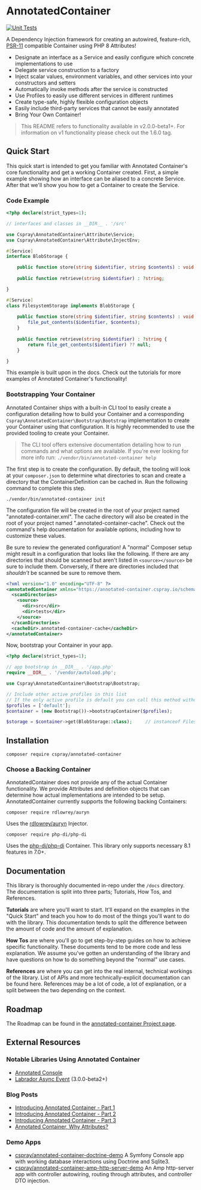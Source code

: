 # AnnotatedContainer

[![Unit Tests](https://github.com/cspray/annotated-container/actions/workflows/php.yml/badge.svg)](https://github.com/cspray/annotated-container/actions/workflows/php.yml)

A Dependency Injection framework for creating an autowired, feature-rich, [PSR-11](https://www.php-fig.org/psr/psr-11/) compatible Container using PHP 8 Attributes!

- Designate an interface as a Service and easily configure which concrete implementations to use
- Delegate service construction to a factory
- Inject scalar values, environment variables, and other services into your constructors and setters
- Automatically invoke methods after the service is constructed
- Use Profiles to easily use different services in different runtimes
- Create type-safe, highly flexible configuration objects
- Easily include third-party services that cannot be easily annotated
- Bring Your Own Container!

> This README refers to functionality available in v2.0.0-beta1+. For information on v1 functionality please check out the 1.6.0 tag.

## Quick Start

This quick start is intended to get you familiar with Annotated Container's core functionality and get a working Container created. First, a simple example showing how an interface can be aliased to a concrete Service. After that we'll show you how to get a Container to create the Service.

### Code Example

```php
<?php declare(strict_types=1);

// interfaces and classes in __DIR__ . '/src'

use Cspray\AnnotatedContainer\Attribute\Service;
use Cspray\AnnotatedContainer\Attribute\InjectEnv;

#[Service]
interface BlobStorage {

    public function store(string $identifier, string $contents) : void;
    
    public function retrieve(string $identifier) : ?string;

}

#[Service]
class FilesystemStorage implements BlobStorage {
    
    public function store(string $identifier, string $contents) : void {
        file_put_contents($identifier, $contents);
    }
    
    public function retrieve(string $identifier) : ?string {
        return file_get_contents($identifier) ?? null;
    }

}
```

This example is built upon in the docs. Check out the tutorials for more examples of Annotated Container's functionality!

### Bootstrapping Your Container

Annotated Container ships with a built-in CLI tool to easily create a configuration detailing how to build your Container and a corresponding `Cspray\AnnotatedContainer\Bootstrap\Bootstrap` implementation to create your Container using that configuration. It is highly recommended to use the provided tooling to create your Container.

> The CLI tool offers extensive documentation detailing how to run commands and what options are available. If you're ever looking for more info run: `./vendor/bin/annotated-container help`

The first step is to create the configuration. By default, the tooling will look at your `composer.json` to determine what directories to scan and create a directory that the ContainerDefinition can be cached in. Run the following command to complete this step. 

```
./vendor/bin/annotated-container init
```

The configuration file will be created in the root of your project named "annotated-container.xml". The cache directory will also be created in the root of your project named ".annotated-container-cache". Check out the command's help documentation for available options, including how to customize these values.

Be sure to review the generated configuration! A "normal" Composer setup might result in a configuration that looks like the following. If there are any directories that should be scanned but aren't listed in `<source></source>` be sure to include them. Conversely, if there are directories included that _shouldn't_ be scanned be sure to remove them.

```xml
<?xml version="1.0" encoding="UTF-8" ?>
<annotatedContainer xmlns="https://annotated-container.cspray.io/schema/annotated-container.xsd">
  <scanDirectories>
    <source>
      <dir>src</dir>
      <dir>tests</dir>
    </source>
  </scanDirectories>
  <cacheDir>.annotated-container-cache</cacheDir>
</annotatedContainer>
```

Now, bootstrap your Container in your app.

```php
<?php declare(strict_types=1);

// app bootstrap in __DIR__ . '/app.php'
require __DIR__ . '/vendor/autoload.php';

use Cspray\AnnotatedContainer\Bootstrap\Bootstrap;

// Include other active profiles in this list
// If the only active profile is default you can call this method without any arguments
$profiles = ['default'];
$container = (new Bootstrap())->bootstrapContainer($profiles);

$storage = $container->get(BlobStorage::class);     // instanceof FilesystemStorage
```

## Installation

```
composer require cspray/annotated-container
```

### Choose a Backing Container

AnnotatedContainer does not provide any of the actual Container functionality. We provide Attributes and definition objects that can determine how actual implementations are intended to be setup. AnnotatedContainer currently supports the following backing Containers:

```
composer require rdlowrey/auryn
```

Uses the [rdlowrey/auryn](https://github.com/rdlowrey/auryn) Injector.

```
composer require php-di/php-di
```

Uses the [php-di/php-di](https://github.com/php-di/php-di) Container. This library only supports necessary 8.1 features 
in 7.0+.

## Documentation

This library is thoroughly documented in-repo under the `/docs` directory. The documentation is split into three parts; Tutorials, How Tos, and References.

**Tutorials** are where you'll want to start. It'll expand on the examples in the "Quick Start" and teach you how to do most of the things you'll want to do with the library. This documentation tends to split the difference between the amount of code and the amount of explanation.

**How Tos** are where you'll go to get step-by-step guides on how to achieve specific functionality. These documents tend to be more code and less explanation. We assume you've gotten an understanding of the library and have questions on how to do something beyond the "normal" use cases. 

**References** are where you can get into the real internal, technical workings of the library. List of APIs and more technically-explicit documentation can be found here. References may be a lot of code, a lot of explanation, or a split between the two depending on the context.

## Roadmap

The Roadmap can be found in the [annotated-container Project page](https://github.com/users/cspray/projects/1/views/1).

## External Resources

### Notable Libraries Using Annotated Container

- [Annotated Console](https://github.com/cspray/annotated-console)
- [Labrador Async Event](https://github.com/labrador-kennel/async-event) (3.0.0-beta2+)

### Blog Posts

- [Introducing Annotated Container - Part 1](https://www.cspray.io/blog/introducing-annotated-container-part-1/)
- [Introducing Annotated Container - Part 2](https://www.cspray.io/blog/introducing-annotated-container-part-2/)
- [Introducing Annotated Container - Part 3](https://www.cspray.io/blog/introducing-annotatedcontainer-part-3/)
- [Annotated Container, Why Attributes?](https://www.cspray.io/blog/annotated-container-why-attributes/)

### Demo Apps

- [cspray/annotated-container-doctrine-demo](https://github.com/cspray/annotated-container-doctrine-demo) A Symfony Console app with working database interactions using Doctrine and Sqlite3.
- [cspray/annotated-container-amp-http-server-demo](https://github.com/cspray/annotated-container-amp-http-server-demo) An Amp http-server app with controller autowiring, routing through attributes, and controller DTO injection.
